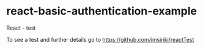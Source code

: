 # react-basic-authentication-example

React - test

To see a test and further details go to https://github.com/imsiriki/reactTest